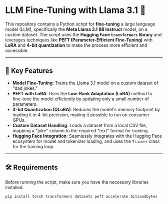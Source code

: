 # LLM Fine-Tuning with Llama 3.1 🤖

This repository contains a Python script for **fine-tuning** a large language model (LLM), specifically the **Meta Llama 3.1 8B Instruct** model, on a custom dataset. The script uses the **Hugging Face `transformers` library** and leverages techniques like **PEFT (Parameter-Efficient Fine-Tuning)** with **LoRA** and **4-bit quantization** to make the process more efficient and accessible.

---

## 🚀 Key Features

* **Model Fine-Tuning**: Trains the Llama 3.1 model on a custom dataset of "dad jokes."
* **PEFT with LoRA**: Uses the **Low-Rank Adaptation (LoRA)** method to fine-tune the model efficiently by updating only a small number of parameters.
* **4-bit Quantization (QLoRA)**: Reduces the model's memory footprint by loading it in 4-bit precision, making it possible to run on consumer GPUs.
* **Custom Dataset Handling**: Loads a dataset from a local CSV file, mapping a "joke" column to the required "text" format for training.
* **Hugging Face Integration**: Seamlessly integrates with the Hugging Face ecosystem for model and tokenizer loading, and uses the `Trainer` class for the training loop.

---

## 🛠️ Requirements

Before running the script, make sure you have the necessary libraries installed.

```bash
pip install torch transformers datasets peft accelerate bitsandbytes